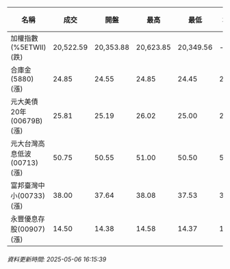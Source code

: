 | 名稱 | 成交 | 開盤 | 最高 | 最低 | 均價 | 成交金額(億) | 昨收 | 漲跌幅 | 漲跌 | 總量 | 昨量 | 振幅 |
| -------- | -------- | -------- | -------- |-------- | -------- | -------- |-------- |-------- |-------- | -------- | -------- |-------- |
|加權指數(%5ETWII) (跌)|20,522.59|20,353.88|20,623.85|20,349.56|-|3,033.45|20,532.99|0.05%|10.40|5,708,333|0|1.34%|
|合庫金(5880) (漲)|24.85|24.55|24.85|24.45|24.75|3.73|24.45|1.64%|0.40|15,073|22,237|1.64%|
|元大美債20年(00679B) (漲)|25.81|25.19|26.02|25.00|25.72|37.28|25.57|0.94%|0.24|144,953|101,682|3.99%|
|元大台灣高息低波(00713) (漲)|50.75|50.55|51.00|50.50|50.80|7.33|50.55|0.40%|0.20|14,435|14,009|0.99%|
|富邦臺灣中小(00733) (漲)|38.00|37.64|38.08|37.53|37.84|0.601|37.73|0.72%|0.27|1,588|921|1.46%|
|永豐優息存股(00907) (漲)|14.50|14.38|14.58|14.37|14.49|0.347|14.33|1.19%|0.17|2,390|4,842|1.47%|
###### 資料更新時間: 2025-05-06 16:15:39
